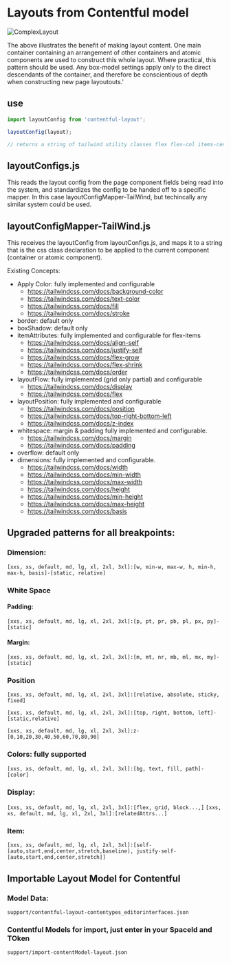 # Layouts from Contentful model
![ComplexLayout](https://github.com/user-attachments/assets/e9a67bc5-8342-4f19-aa97-57b9668eaee0)


The above illustrates the benefit of making layout content. One main container containing an arrangement of other containers and atomic components are used to construct this whole layout. Where practical, this pattern should be used. Any box-model settings apply only to the direct descendants of the container, and therefore be conscientious of depth when constructing new page layoutouts.'

## use
```js
import layoutConfig from 'contentful-layout';

layoutConfig(layout);

// returns a string of tailwind utility classes flex flex-col items-center justify-center....
```


## layoutConfigs.js
This reads the layout config from the page component fields being read into the system, and standardizes the config to be handed off to a specific mapper. In this case layoutConfigMapper-TailWind, but techincally any similar system could be used.

## layoutConfigMapper-TailWind.js
This receives the layoutConfig from layoutConfigs.js, and maps it to a string that is the css class declaration to be applied to the current component (container or atomic component).

Existing Concepts:
* Apply Color: fully implemented and configurable
  * https://tailwindcss.com/docs/background-color
  * https://tailwindcss.com/docs/text-color
  * https://tailwindcss.com/docs/fill
  * https://tailwindcss.com/docs/stroke
* border: default only
* boxShadow: default only
* itemAttributes: fully implemented and configurable for flex-items
  * https://tailwindcss.com/docs/align-self
  * https://tailwindcss.com/docs/justify-self
  * https://tailwindcss.com/docs/flex-grow
  * https://tailwindcss.com/docs/flex-shrink
  * https://tailwindcss.com/docs/order
* layoutFlow: fully implemented (grid only partial) and configurable
  * https://tailwindcss.com/docs/display
  * https://tailwindcss.com/docs/flex
* layoutPosition: fully implemented and configurable
  * https://tailwindcss.com/docs/position
  * https://tailwindcss.com/docs/top-right-bottom-left
  * https://tailwindcss.com/docs/z-index
* whitespace: margin & padding fully implemented and configurable.
  * https://tailwindcss.com/docs/margin
  * https://tailwindcss.com/docs/padding
* overflow: default only
* dimensions: fully implemented and configurable.
  * https://tailwindcss.com/docs/width
  * https://tailwindcss.com/docs/min-width
  * https://tailwindcss.com/docs/max-width
  * https://tailwindcss.com/docs/height
  * https://tailwindcss.com/docs/min-height
  * https://tailwindcss.com/docs/max-height
  * https://tailwindcss.com/docs/basis

## Upgraded patterns for all breakpoints:

### Dimension:
`[xxs, xs, default, md, lg, xl, 2xl, 3xl]:[w, min-w, max-w, h, min-h, max-h, basis]-[static, relative]`

### White Space
####  Padding:
`[xxs, xs, default, md, lg, xl, 2xl, 3xl]:[p, pt, pr, pb, pl, px, py]-[static]`

####  Margin:
`[xxs, xs, default, md, lg, xl, 2xl, 3xl]:[m, mt, nr, mb, ml, mx, my]-[static]`

### Position
`[xxs, xs, default, md, lg, xl, 2xl, 3xl]:[relative, absolute, sticky, fixed]`

`[xxs, xs, default, md, lg, xl, 2xl, 3xl]:[top, right, bottom, left]-[static,relative]`

`[xxs, xs, default, md, lg, xl, 2xl, 3xl]:z-[0,10,20,30,40,50,60,70,80,90]`

### Colors: fully supported
`[xxs, xs, default, md, lg, xl, 2xl, 3xl]:[bg, text, fill, path]-[color]`

### Display:
`[xxs, xs, default, md, lg, xl, 2xl, 3xl]:[flex, grid, block...,]`
`[xxs, xs, default, md, lg, xl, 2xl, 3xl]:[relatedAttrs...]`

### Item:
`[xxs, xs, default, md, lg, xl, 2xl, 3xl]:[self-[auto,start,end,center,stretch,baseline], justify-self-[auto,start,end,center,stretch]]`

## Importable Layout Model for Contentful
### Model Data:
`support/contentful-layout-contentypes_editorinterfaces.json`
### Contentful Models for import, just enter in your SpaceId and TOken
`support/import-contentModel-layout.json`
